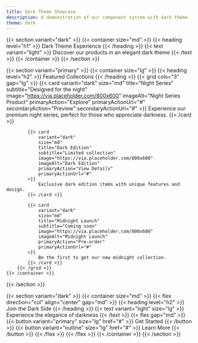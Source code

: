 ```yaml
---
title: Dark Theme Showcase
description: A demonstration of our component system with dark theme
theme: dark
---
```


{{< section variant="dark" >}}
    {{< container size="md" >}}
        {{< heading level="h1" >}}
            Dark Theme Experience
        {{< /heading >}}
        {{< text variant="light" >}}
            Discover our products in an elegant dark theme
        {{< /text >}}
    {{< /container >}}
{{< /section >}}

{{< section variant="primary" >}}
    {{< container size="lg" >}}
        {{< heading level="h2" >}}
            Featured Collections
        {{< /heading >}}
        {{< grid cols="3" gap="lg" >}}
            {{< card 
                variant="dark"
                size="md"
                title="Night Series"
                subtitle="Designed for the night"
                image="https://via.placeholder.com/800x600"
                imageAlt="Night Series Product"
                primaryAction="Explore"
                primaryActionUrl="#"
                secondaryAction="Preview"
                secondaryActionUrl="#"
            >}}
                Experience our premium night series, perfect for those who appreciate darkness.
            {{< /card >}}

            {{< card 
                variant="dark"
                size="md"
                title="Dark Edition"
                subtitle="Limited collection"
                image="https://via.placeholder.com/800x600"
                imageAlt="Dark Edition"
                primaryAction="View Details"
                primaryActionUrl="#"
            >}}
                Exclusive dark edition items with unique features and design.
            {{< /card >}}

            {{< card 
                variant="dark"
                size="md"
                title="Midnight Launch"
                subtitle="Coming soon"
                image="https://via.placeholder.com/800x600"
                imageAlt="Midnight Launch"
                primaryAction="Pre-order"
                primaryActionUrl="#"
            >}}
                Be the first to get our new midnight collection.
            {{< /card >}}
        {{< /grid >}}
    {{< /container >}}
{{< /section >}}

{{< section variant="dark" >}}
    {{< container size="md" >}}
        {{< flex direction="col" align="center" gap="md" >}}
            {{< heading level="h2" >}}
                Join the Dark Side
            {{< /heading >}}
            {{< text variant="light" size="lg" >}}
                Experience the elegance of darkness
            {{< /text >}}
            {{< flex gap="md" >}}
                {{< button variant="primary" size="lg" href="#" >}}
                    Get Started
                {{< /button >}}
                {{< button variant="outline" size="lg" href="#" >}}
                    Learn More
                {{< /button >}}
            {{< /flex >}}
        {{< /flex >}}
    {{< /container >}}
{{< /section >}} 